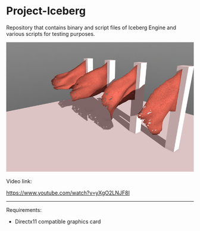 # Project-Iceberg

Repository that contains binary and script files of Iceberg Engine and various scripts for testing purposes.

![A screen shot from the application](Thumbnail.png)

Video link:

https://www.youtube.com/watch?v=yXgO2LNJF8I

--------------------------------------------------------------------

Requirements: 
- Directx11 compatible graphics card